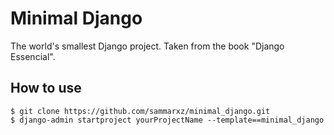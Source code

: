 # Minimal Django

The world's smallest Django project. Taken from the book "Django Essencial".

## How to use

```
$ git clone https://github.com/sammarxz/minimal_django.git
$ django-admin startproject yourProjectName --template==minimal_django
```